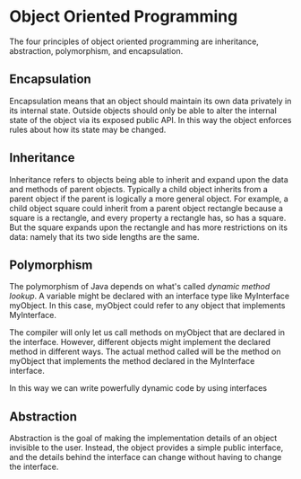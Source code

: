 # Object Oriented Programming

The four principles of object oriented programming are inheritance, 
abstraction, polymorphism, and encapsulation.

## Encapsulation

Encapsulation means that an object should maintain its own data 
privately in its internal state. Outside objects should only be 
able to alter the internal state of the object via its exposed
public API. In this way the object enforces rules about how its
state may be changed.

## Inheritance

Inheritance refers to objects being able to inherit and expand 
upon the data and methods of parent objects. Typically a child
object inherits from a parent object if the parent is logically 
a more general object. For example, a child object square could
inherit from a parent object rectangle because a square is a 
rectangle, and every property a rectangle has, so has a square.
But the square expands upon the rectangle and has more restrictions 
on its data: namely that its two side lengths are the same.

## Polymorphism

The polymorphism of Java depends on what's called _dynamic method
lookup_. A variable might be declared with an interface type like 
MyInterface myObject. In this case, myObject could refer to any
object that implements MyInterface. 

The compiler will only let us
call methods on myObject that are declared in the interface. 
However, different objects might implement the declared method
in different ways. The actual method called will be the method
on myObject that implements the method declared in the MyInterface
interface.

In this way we can write powerfully dynamic code by using 
interfaces

## Abstraction

Abstraction is the goal of making the implementation details of
an object invisible to the user. Instead, the object provides a 
simple public interface, and the details behind the interface can
change without having to change the interface.